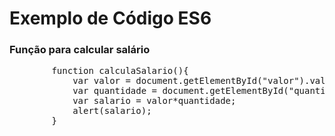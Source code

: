 <!DOCTYPE html>
<html>
<head>
    <meta charset="UTF-8" />
</head>
<body>
    <h1>Exemplo de Código ES6</h1>
    <h3>Função para calcular salário</h3>
    <pre>
        function calculaSalario(){
            var valor = document.getElementById("valor").value;
            var quantidade = document.getElementById("quantidade").value;
            var salario = valor*quantidade;
            alert(salario);
        }
    </pre>
</body>
</html>
